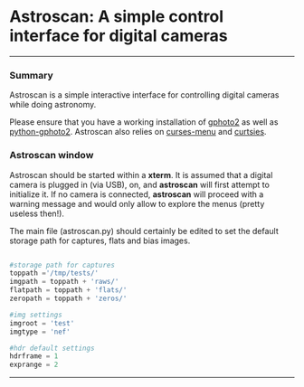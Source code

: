 # Astroscan: A simple control interface for digital cameras

---

### Summary

Astroscan is a simple interactive interface for controlling digital
cameras while doing astronomy.

Please ensure that you have a working installation of
[gphoto2](https://github.com/gphoto/gphoto2) as well as
[python-gphoto2](https://github.com/jim-easterbrook/python-gphoto2). Astroscan
also relies on [curses-menu](https://github.com/pmbarrett314/curses-menu) and
[curtsies](https://github.com/bpython/curtsies).

### Astroscan window

Astroscan should be started within a **xterm**. It is assumed that a
digital camera is plugged in (via USB), on, and **astroscan** will
first attempt to initialize it. If no camera is connected,
**astroscan** will proceed with a warning message and would only allow
to explore the menus (pretty useless then!).

The main file (astroscan.py) should certainly be edited to set the
default storage path for captures, flats and bias images.

```python

#storage path for captures
toppath ='/tmp/tests/'
imgpath = toppath + 'raws/'
flatpath = toppath + 'flats/'
zeropath = toppath + 'zeros/'

#img settings
imgroot = 'test'
imgtype = 'nef'

#hdr default settings
hdrframe = 1
exprange = 2

```
---
